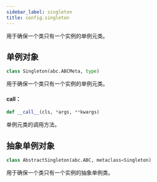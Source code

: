 ```yaml
---
sidebar_label: singleton
title: config.singleton
---
```


用于确保一个类只有一个实例的单例元类。

## 单例对象

```python
class Singleton(abc.ABCMeta, type)
```

用于确保一个类只有一个实例的单例元类。

#### __call__：

```python
def __call__(cls, *args, **kwargs)
```

单例元类的调用方法。

## 抽象单例对象

```python
class AbstractSingleton(abc.ABC, metaclass=Singleton)
```

用于确保一个类只有一个实例的抽象单例类。